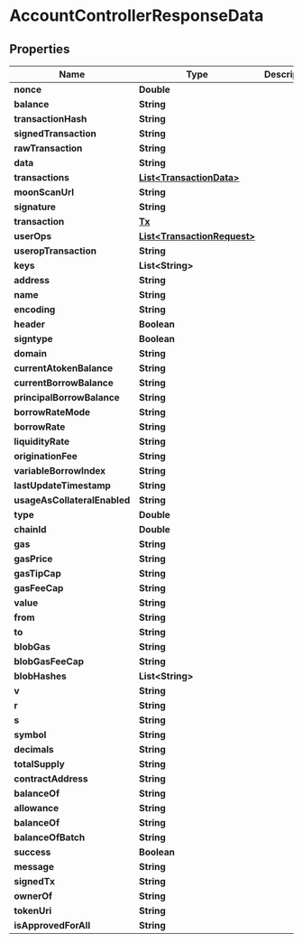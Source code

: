 # AccountControllerResponseData

## Properties

| Name                         | Type                                                   | Description | Notes       |
| ---------------------------- | ------------------------------------------------------ | ----------- | ----------- |
| **nonce**                    | **Double**                                             |             |             |
| **balance**                  | **String**                                             |             |             |
| **transactionHash**          | **String**                                             |             | \[optional] |
| **signedTransaction**        | **String**                                             |             | \[optional] |
| **rawTransaction**           | **String**                                             |             | \[optional] |
| **data**                     | **String**                                             |             |             |
| **transactions**             | [**List\<TransactionData>**](transactiondata.md)       |             | \[optional] |
| **moonScanUrl**              | **String**                                             |             | \[optional] |
| **signature**                | **String**                                             |             | \[optional] |
| **transaction**              | [**Tx**](tx.md)                                        |             | \[optional] |
| **userOps**                  | [**List\<TransactionRequest>**](transactionrequest.md) |             | \[optional] |
| **useropTransaction**        | **String**                                             |             | \[optional] |
| **keys**                     | **List\<String>**                                      |             | \[optional] |
| **address**                  | **String**                                             |             |             |
| **name**                     | **String**                                             |             | \[optional] |
| **encoding**                 | **String**                                             |             | \[optional] |
| **header**                   | **Boolean**                                            |             | \[optional] |
| **signtype**                 | **Boolean**                                            |             | \[optional] |
| **domain**                   | **String**                                             |             |             |
| **currentAtokenBalance**     | **String**                                             |             |             |
| **currentBorrowBalance**     | **String**                                             |             |             |
| **principalBorrowBalance**   | **String**                                             |             |             |
| **borrowRateMode**           | **String**                                             |             |             |
| **borrowRate**               | **String**                                             |             |             |
| **liquidityRate**            | **String**                                             |             |             |
| **originationFee**           | **String**                                             |             |             |
| **variableBorrowIndex**      | **String**                                             |             |             |
| **lastUpdateTimestamp**      | **String**                                             |             |             |
| **usageAsCollateralEnabled** | **String**                                             |             |             |
| **type**                     | **Double**                                             |             | \[optional] |
| **chainId**                  | **Double**                                             |             | \[optional] |
| **gas**                      | **String**                                             |             | \[optional] |
| **gasPrice**                 | **String**                                             |             | \[optional] |
| **gasTipCap**                | **String**                                             |             | \[optional] |
| **gasFeeCap**                | **String**                                             |             | \[optional] |
| **value**                    | **String**                                             |             | \[optional] |
| **from**                     | **String**                                             |             | \[optional] |
| **to**                       | **String**                                             |             | \[optional] |
| **blobGas**                  | **String**                                             |             | \[optional] |
| **blobGasFeeCap**            | **String**                                             |             | \[optional] |
| **blobHashes**               | **List\<String>**                                      |             | \[optional] |
| **v**                        | **String**                                             |             | \[optional] |
| **r**                        | **String**                                             |             | \[optional] |
| **s**                        | **String**                                             |             | \[optional] |
| **symbol**                   | **String**                                             |             | \[optional] |
| **decimals**                 | **String**                                             |             | \[optional] |
| **totalSupply**              | **String**                                             |             | \[optional] |
| **contractAddress**          | **String**                                             |             | \[optional] |
| **balanceOf**                | **String**                                             |             | \[optional] |
| **allowance**                | **String**                                             |             | \[optional] |
| **balanceOf**                | **String**                                             |             | \[optional] |
| **balanceOfBatch**           | **String**                                             |             | \[optional] |
| **success**                  | **Boolean**                                            |             |             |
| **message**                  | **String**                                             |             |             |
| **signedTx**                 | **String**                                             |             | \[optional] |
| **ownerOf**                  | **String**                                             |             | \[optional] |
| **tokenUri**                 | **String**                                             |             | \[optional] |
| **isApprovedForAll**         | **String**                                             |             | \[optional] |
